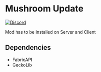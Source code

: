# Mushroom Update

[comment]: <> ([![Downloads]&#40;http://cf.way2muchnoise.eu/full_526274_downloads.svg&#41;]&#40;https://www.curseforge.com/minecraft/mc-mods/boat-container&#41;)
[comment]: <> ([![Versions]&#40;http://cf.way2muchnoise.eu/versions/515000.svg&#41;]&#40;https://www.curseforge.com/minecraft/mc-mods/boat-container&#41;)

[![Discord](https://img.shields.io/discord/803346914455584778?color=%237289DA&label=Discord&logo=discord&logoColor=white)](https://discord.gg/CvrFVbgeEU)

Mod has to be installed on Server and Client

## Dependencies
- FabricAPI
- GeckoLib